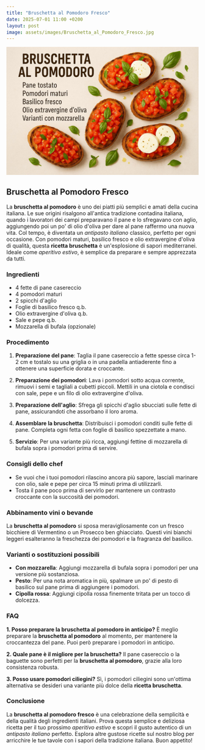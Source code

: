 ```yaml
---
title: "Bruschetta al Pomodoro Fresco"
date: 2025-07-01 11:00 +0200
layout: post
image: assets/images/Bruschetta_al_Pomodoro_Fresco.jpg
---
```


![Bruschetta al Pomodoro Fresco](assets/images/Bruschetta_al_Pomodoro_Fresco.jpg)

## Bruschetta al Pomodoro Fresco

La **bruschetta al pomodoro** è uno dei piatti più semplici e amati della cucina italiana. Le sue origini risalgono all'antica tradizione contadina italiana, quando i lavoratori dei campi preparavano il pane e lo sfregavano con aglio, aggiungendo poi un po' di olio d'oliva per dare al pane raffermo una nuova vita. Col tempo, è diventata un *antipasto italiano* classico, perfetto per ogni occasione. Con pomodori maturi, basilico fresco e olio extravergine d'oliva di qualità, questa **ricetta bruschetta** è un'esplosione di sapori mediterranei. Ideale come *aperitivo estivo*, è semplice da preparare e sempre apprezzata da tutti.

### Ingredienti

- 4 fette di pane casereccio
- 4 pomodori maturi
- 2 spicchi d'aglio
- Foglie di basilico fresco q.b.
- Olio extravergine d'oliva q.b.
- Sale e pepe q.b.
- Mozzarella di bufala (opzionale)

### Procedimento

1. **Preparazione del pane**: Taglia il pane casereccio a fette spesse circa 1-2 cm e tostalo su una griglia o in una padella antiaderente fino a ottenere una superficie dorata e croccante.
   
2. **Preparazione dei pomodori**: Lava i pomodori sotto acqua corrente, rimuovi i semi e tagliali a cubetti piccoli. Mettili in una ciotola e condisci con sale, pepe e un filo di olio extravergine d'oliva.

3. **Preparazione dell'aglio**: Sfrega gli spicchi d'aglio sbucciati sulle fette di pane, assicurandoti che assorbano il loro aroma.

4. **Assemblare la bruschetta**: Distribuisci i pomodori conditi sulle fette di pane. Completa ogni fetta con foglie di basilico spezzettate a mano.

5. **Servizio**: Per una variante più ricca, aggiungi fettine di mozzarella di bufala sopra i pomodori prima di servire.

### Consigli dello chef

- Se vuoi che i tuoi pomodori rilascino ancora più sapore, lasciali marinare con olio, sale e pepe per circa 15 minuti prima di utilizzarli.
- Tosta il pane poco prima di servirlo per mantenere un contrasto croccante con la succosità dei pomodori.

### Abbinamento vini o bevande

La **bruschetta al pomodoro** si sposa meravigliosamente con un fresco bicchiere di Vermentino o un Prosecco ben ghiacciato. Questi vini bianchi leggeri esalteranno la freschezza dei pomodori e la fragranza del basilico.

### Varianti o sostituzioni possibili

- **Con mozzarella**: Aggiungi mozzarella di bufala sopra i pomodori per una versione più sostanziosa.
- **Pesto**: Per una nota aromatica in più, spalmare un po' di pesto di basilico sul pane prima di aggiungere i pomodori.
- **Cipolla rossa**: Aggiungi cipolla rossa finemente tritata per un tocco di dolcezza.

### FAQ

**1. Posso preparare la bruschetta al pomodoro in anticipo?**
È meglio preparare la **bruschetta al pomodoro** al momento, per mantenere la croccantezza del pane. Puoi però preparare i pomodori in anticipo.

**2. Quale pane è il migliore per la bruschetta?**
Il pane casereccio o la baguette sono perfetti per la **bruschetta al pomodoro**, grazie alla loro consistenza robusta.

**3. Posso usare pomodori ciliegini?**
Sì, i pomodori ciliegini sono un'ottima alternativa se desideri una variante più dolce della **ricetta bruschetta**.

### Conclusione

La **bruschetta al pomodoro fresco** è una celebrazione della semplicità e della qualità degli ingredienti italiani. Prova questa semplice e deliziosa ricetta per il tuo prossimo *aperitivo estivo* e scopri il gusto autentico di un *antipasto italiano* perfetto. Esplora altre gustose ricette sul nostro blog per arricchire le tue tavole con i sapori della tradizione italiana. Buon appetito!